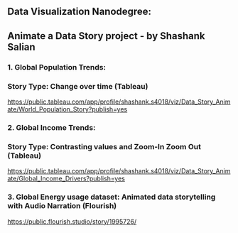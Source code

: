 ## Data Visualization Nanodegree: 
## Animate a Data Story project - by Shashank Salian



### 1. Global Population Trends:

### Story Type: Change over time (Tableau)

https://public.tableau.com/app/profile/shashank.s4018/viz/Data_Story_Animate/World_Population_Story?publish=yes


### 2. Global Income Trends:

### Story Type: Contrasting values and Zoom-In Zoom Out (Tableau)

https://public.tableau.com/app/profile/shashank.s4018/viz/Data_Story_Animate/Global_Income_Drivers?publish=yes


### 3. Global Energy usage dataset: Animated data storytelling with Audio Narration (Flourish)

https://public.flourish.studio/story/1995726/
